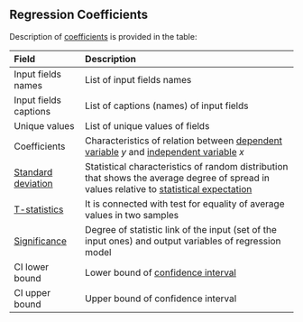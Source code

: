 ## Regression Coefficients

Description of [coefficients](https://wiki.loginom.ru/articles/coefficient-of-regression.html) is provided in the table:

| Field | Description |
|:--------------------|:----------|
| Input fields names | List of input fields names |
| Input fields captions | List of captions (names) of input fields |
| Unique values | List of unique values of fields |
| Coefficients | Characteristics of relation between [dependent variable](https://wiki.loginom.ru/articles/output-variable.html) *y* and [independent variable](https://wiki.loginom.ru/articles/input-variable.html) *x* |
| [Standard deviation](https://wiki.loginom.ru/articles/mean-square-deviation.html) | Statistical characteristics of random distribution that shows the average degree of spread in values relative to [statistical expectation](https://wiki.loginom.ru/articles/expectation-value.html) |
| [T-statistics](https://wiki.loginom.ru/articles/students-distribution.html) | It is connected with test for equality of average values in two samples |
| [Significance](https://wiki.loginom.ru/articles/significance-regr.html) | Degree of statistic link of the input (set of the input ones) and output variables of regression model |
| CI lower bound | Lower bound of [confidence interval](https://wiki.loginom.ru/articles/confidence-interval.html) |
| CI upper bound | Upper bound of confidence interval |